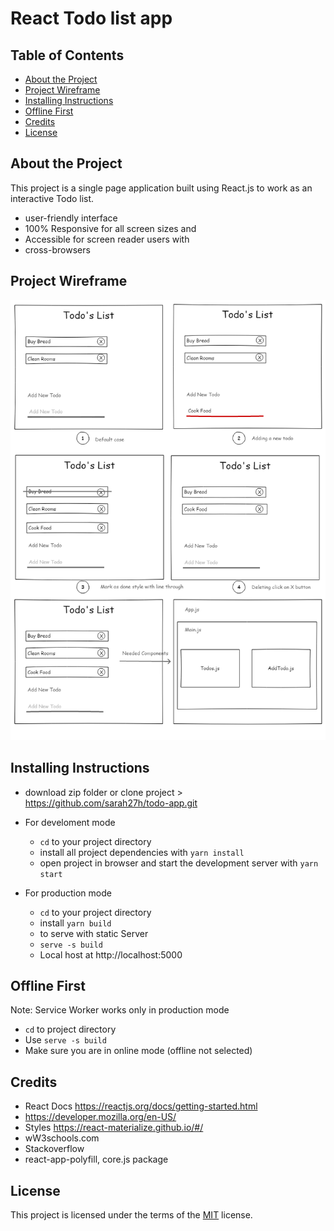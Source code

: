 # React Todo list app

## Table of Contents

- [About the Project](#about-the-project)
- [Project Wireframe](#project-wireframe)
- [Installing Instructions](#installing-instructions)
- [ Offline First ](#offline-first)
- [Credits](#credits)
- [License](#license)

## About the Project

This project is a single page application built using React.js to work as an interactive Todo list.

- user-friendly interface
- 100% Responsive for all screen sizes and
- Accessible for screen reader users with
- cross-browsers

## Project Wireframe

![alt project wireframe](https://raw.githubusercontent.com/sarah27h/todo-app/master/todowireframe.png)

## Installing Instructions

- download zip folder or clone project > https://github.com/sarah27h/todo-app.git

- For develoment mode

  - `cd` to your project directory
  - install all project dependencies with `yarn install`
  - open project in browser and start the development server with `yarn start`

- For production mode
  - `cd` to your project directory
  - install `yarn build`
  - to serve with static Server
  - `serve -s build`
  - Local host at http://localhost:5000

## Offline First

Note: Service Worker works only in production mode

- `cd` to project directory
- Use `serve -s build`
- Make sure you are in online mode (offline not selected)

## Credits

- React Docs https://reactjs.org/docs/getting-started.html
- https://developer.mozilla.org/en-US/
- Styles https://react-materialize.github.io/#/
- wW3schools.com
- Stackoverflow
- react-app-polyfill, core.js package

## License

This project is licensed under the terms of the <a href="https://choosealicense.com/licenses/mit/" rel="nofollow">MIT</a> license.
